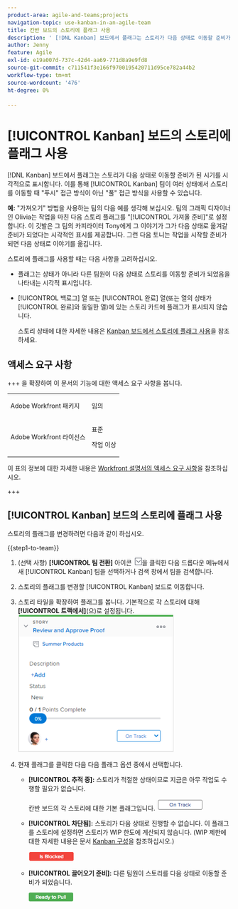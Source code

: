 ```yaml
---
product-area: agile-and-teams;projects
navigation-topic: use-kanban-in-an-agile-team
title: 칸반 보드의 스토리에 플래그 사용
description: ' [!DNL Kanban] 보드에서 플래그는 스토리가 다음 상태로 이동할 준비가 되었을 때를 시각적으로 표시합니다. 이를 통해 Kanban 팀은 상태 간에 스토리를 이동할 때 "푸시" 접근 방식이 아닌 "풀" 접근 방식을 사용할 수 있습니다.'
author: Jenny
feature: Agile
exl-id: e19a007d-737c-42d4-aa69-771d8a9e9fd8
source-git-commit: c711541f3e166f9700195420711d95ce782a44b2
workflow-type: tm+mt
source-wordcount: '476'
ht-degree: 0%

---
```


# [!UICONTROL Kanban] 보드의 스토리에 플래그 사용

[!DNL Kanban] 보드에서 플래그는 스토리가 다음 상태로 이동할 준비가 된 시기를 시각적으로 표시합니다. 이를 통해 [!UICONTROL Kanban] 팀이 여러 상태에서 스토리를 이동할 때 &quot;푸시&quot; 접근 방식이 아닌 &quot;풀&quot; 접근 방식을 사용할 수 있습니다.

**예:** &quot;가져오기&quot; 방법을 사용하는 팀의 다음 예를 생각해 보십시오. 팀의 그래픽 디자이너인 Olivia는 작업을 마친 다음 스토리 플래그를 &quot;[!UICONTROL 가져올 준비]&quot;로 설정합니다. 이 깃발은 그 팀의 카피라이터 Tony에게 그 이야기가 그가 다음 상태로 옮겨갈 준비가 되었다는 시각적인 표시를 제공합니다. 그런 다음 토니는 작업을 시작할 준비가 되면 다음 상태로 이야기를 옮깁니다.

스토리에 플래그를 사용할 때는 다음 사항을 고려하십시오.

* 플래그는 상태가 아니라 다른 팀원이 다음 상태로 스토리를 이동할 준비가 되었음을 나타내는 시각적 표시입니다.
* [!UICONTROL 백로그] 열 또는 [!UICONTROL 완료] 열(또는 열의 상태가 [!UICONTROL 완료]와 동일한 열)에 있는 스토리 카드에 플래그가 표시되지 않습니다.

  스토리 상태에 대한 자세한 내용은 [Kanban 보드에서 스토리에 플래그 사용](#updating-the-status-of-stories-and-subtasks)을 참조하세요.

## 액세스 요구 사항

+++ 을 확장하여 이 문서의 기능에 대한 액세스 요구 사항을 봅니다.

<table style="table-layout:auto"> 
 <col> 
 </col> 
 <col> 
 </col> 
 <tbody> 
  <tr> 
   <td role="rowheader">Adobe Workfront 패키지</td> 
   <td> <p>임의</p> </td> 
  </tr> 
  <tr> 
   <td role="rowheader">Adobe Workfront 라이선스</td> 
   <td> <p>표준</p> 
   <p>작업 이상</p> </td> 
  </tr>
 </tbody> 
</table>

이 표의 정보에 대한 자세한 내용은 [Workfront 설명서의 액세스 요구 사항](/help/quicksilver/administration-and-setup/add-users/access-levels-and-object-permissions/access-level-requirements-in-documentation.md)을 참조하십시오.

+++

## [!UICONTROL Kanban] 보드의 스토리에 플래그 사용

스토리의 플래그를 변경하려면 다음과 같이 하십시오.

{{step1-to-team}}

1. (선택 사항) **[!UICONTROL 팀 전환]** 아이콘 ![팀 전환 아이콘](assets/switch-team-icon.png)을 클릭한 다음 드롭다운 메뉴에서 새 [!UICONTROL Kanban] 팀을 선택하거나 검색 창에서 팀을 검색합니다.

1. 스토리의 플래그를 변경할 [!UICONTROL Kanban] 보드로 이동합니다.
1. 스토리 타일을 확장하여 플래그를 봅니다.
기본적으로 각 스토리에 대해 **[!UICONTROL 트랙에서]**(으)로 설정됩니다.
   ![칸반 카드](assets/agile-storycard-kanban-2021-350x308.png)

1. 현재 플래그를 클릭한 다음 다음 플래그 옵션 중에서 선택합니다.

   * **[!UICONTROL 추적 중]:** 스토리가 적절한 상태이므로 지금은 아무 작업도 수행할 필요가 없습니다.

     칸반 보드의 각 스토리에 대한 기본 플래그입니다.
     ![kanban_flag_ontrack.png](assets/kanban-flag-ontrack.png)

   * **[!UICONTROL 차단됨]:** 스토리가 다음 상태로 진행할 수 없습니다. 이 플래그를 스토리에 설정하면 스토리가 WIP 한도에 계산되지 않습니다. (WIP 제한에 대한 자세한 내용은 문서 [Kanban 구성](../../agile/get-started-with-agile-in-workfront/configure-kanban.md)을 참조하십시오.)

     ![kanban_flag_blocked.png](assets/kanban-flag-blocked.png)

   * **[!UICONTROL 끌어오기 준비]:** 다른 팀원이 스토리를 다음 상태로 이동할 준비가 되었습니다.

     ![kanban_flag_ready.png](assets/kanban-flag-ready.png)
